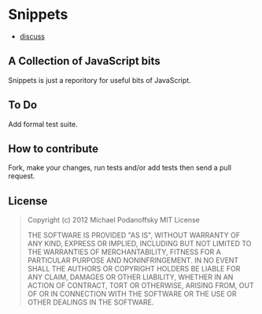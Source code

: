 Snippets
=====
* [discuss](mailto:mike@databindjs.org)


A Collection of JavaScript bits
-----------------
Snippets is just a reporitory for useful bits of JavaScript. 


To Do
-----------------
Add formal test suite.


How to contribute
-----------------
Fork, make your changes, run tests and/or add tests then send a pull request.


License
-------

> Copyright (c) 2012 Michael Podanoffsky
> MIT License
> 
>  THE SOFTWARE IS PROVIDED "AS IS",
> WITHOUT WARRANTY OF ANY KIND,  EXPRESS
> OR IMPLIED, INCLUDING BUT NOT LIMITED
> TO THE WARRANTIES  OF MERCHANTABILITY,
> FITNESS FOR A PARTICULAR PURPOSE AND 
> NONINFRINGEMENT. IN NO EVENT SHALL THE
> AUTHORS OR COPYRIGHT  HOLDERS BE
> LIABLE FOR ANY CLAIM, DAMAGES OR OTHER
> LIABILITY,  WHETHER IN AN ACTION OF
> CONTRACT, TORT OR OTHERWISE, ARISING 
> FROM, OUT OF OR IN CONNECTION WITH THE
> SOFTWARE OR THE USE OR  OTHER DEALINGS
> IN THE SOFTWARE.

